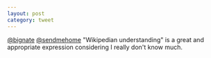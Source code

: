 ```yaml
---
layout: post
category: tweet
---
```

[@bignate](http://twitter.com/bignate) [@sendmehome](http://twitter.com/sendmehome) "Wikipedian understanding" is a great and appropriate expression considering I really don't know much.
